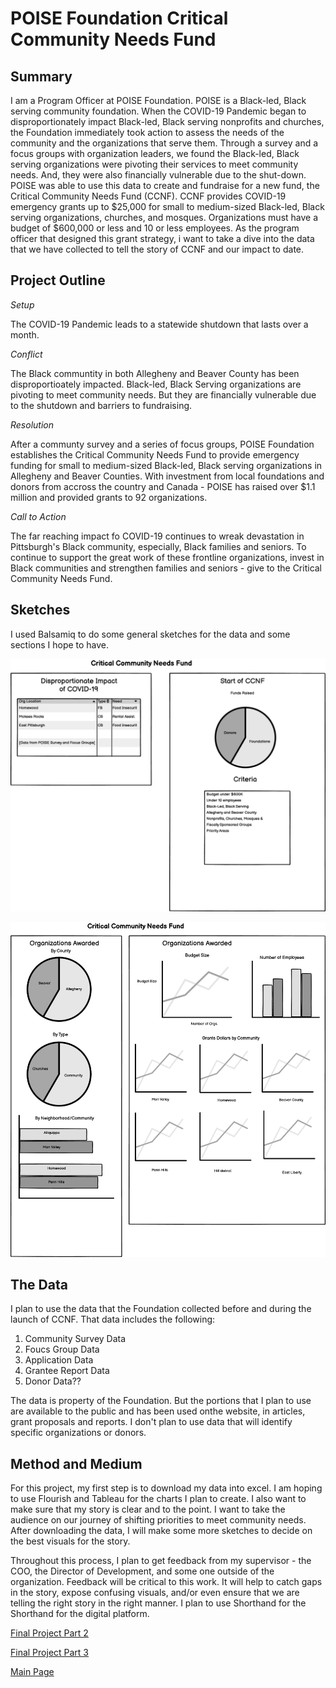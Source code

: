# **POISE Foundation Critical Community Needs Fund**

## **Summary**

I am a Program Officer at POISE Foundation. POISE is a Black-led, Black serving community foundation.
When the COVID-19 Pandemic began to disproportionately impact Black-led, Black serving nonprofits and churches, the Foundation immediately took action to assess the needs of the community and the organizations that serve them.
Through a survey and a focus groups with organization leaders, we found the Black-led, Black serving organizations were pivoting their services to meet community needs. And, they were also financially vulnerable due to the shut-down.
POISE was able to use this data to create and fundraise for a new fund, the Critical Community Needs Fund (CCNF).
CCNF provides COVID-19 emergency grants up to $25,000 for small to medium-sized Black-led, Black serving organizations, churches, and mosques.
Organizations must have a budget of $600,000 or less and 10 or less employees.  As the program officer that designed this grant strategy, i want to take a dive into the data that we have collected to tell the story of CCNF and our impact to date.


## **Project Outline**

*Setup*

The COVID-19 Pandemic leads to a statewide shutdown that lasts over a month.

*Conflict*

The Black communtity in both Allegheny and Beaver County has been disproportioately impacted.  Black-led, Black Serving organizations are pivoting to meet community needs.  But they are financially vulnerable due to the shutdown and barriers to fundraising.

*Resolution*

After a communty survey and a series of focus groups, POISE Foundation establishes the Critical Community Needs Fund to provide emergency funding for small to medium-sized Black-led, Black serving organizations in Allegheny and Beaver Counties.  With investment from local foundations and donors from accross the country and Canada - POISE has raised over $1.1 million and provided grants to 92 organizations.

*Call to Action*

The far reaching impact fo COVID-19 continues to wreak devastation in Pittsburgh's Black community, especially, Black families and seniors. To continue to support the great work of these frontline organizations, invest in Black communities and strengthen families and seniors - give to the Critical Community Needs Fund.

## **Sketches**

I used Balsamiq to do some general sketches for the data and some sections I hope to have.

![CCNF1](CCNFWF1.png)

![CCNF2](CCNFWF2.png)

## **The Data**

I plan to use the data that the Foundation collected before and during the launch of CCNF. That data includes the following:
1. Community Survey Data
2. Foucs Group Data
3. Application Data
4. Grantee Report Data
5. Donor Data??

The data is property of the Foundation.  But the portions that I plan to use are available to the public and has been used onthe website, in articles, grant proposals and reports.  I don't plan to use data that will identify specific organizations or donors.

## **Method and Medium**

For this project, my first step is to download my data into excel. I am hoping to use Flourish and Tableau for the charts I plan to create. I also want to make sure that my story is clear and to the point. I want to take the audience on our journey of shifting priorities to meet community needs. After downloading the data, I will make some more sketches to decide on the best visuals for the story.

Throughout this process, I plan to get feedback from my supervisor - the COO, the Director of Development, and some one outside of the organization. Feedback will be critical to this work. It will help to catch gaps in the story, expose confusing visuals, and/or even ensure that we are telling the right story in the right manner. I plan to use Shorthand for the Shorthand for the digital platform.

[Final Project Part 2](/final_project_part2.md)

[Final Project Part 3](/final_project_part3.md)

[Main Page](/README.md)


